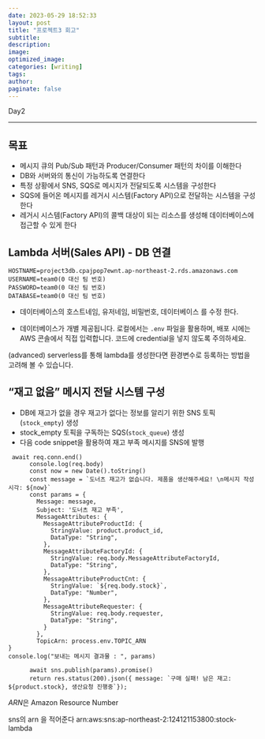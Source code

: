 ```yaml
---
date: 2023-05-29 18:52:33
layout: post
title: "프로젝트3 회고"
subtitle:
description:
image:
optimized_image:
categories: [writing]
tags:
author:
paginate: false
---
```

Day2

---

## 목표

- 메시지 큐의 Pub/Sub 패턴과 Producer/Consumer 패턴의 차이를 이해한다
- DB와 서버와의 통신이 가능하도록 연결한다
- 특정 상황에서 SNS, SQS로 메시지가 전달되도록 시스템을 구성한다
- SQS에 들어온 메시지를 레거시 시스템(Factory API)으로 전달하는 시스템을 구성한다
- 레거시 시스템(Factory API)의 콜백 대상이 되는 리소스를 생성해 데이터베이스에 접근할 수 있게 한다

##  Lambda 서버(Sales API) - DB 연결

```
HOSTNAME=project3db.cpajpop7ewnt.ap-northeast-2.rds.amazonaws.com
USERNAME=team0(0 대신 팀 번호)
PASSWORD=team0(0 대신 팀 번호)
DATABASE=team0(0 대신 팀 번호)
```

- 데이터베이스의 호스트네임, 유저네임, 비밀번호, 데이터베이스 를 수정 한다.

- 데이터베이스가 개별 제공됩니다. 로컬에서는 `.env` 파일을 활용하며, 배포 시에는 AWS 콘솔에서 직접 입력합니다. 코드에 credential을 넣지 않도록 주의하세요.

(advanced) serverless를 통해 lambda를 생성한다면 환경변수로 등록하는 방법을 고려해 볼 수 있습니다.



## “재고 없음” 메시지 전달 시스템 구성

- DB에 재고가 없을 경우 재고가 없다는 정보를 알리기 위한 SNS 토픽(`stock_empty`) 생성
- stock_empty 토픽을 구독하는 SQS(`stock_queue`) 생성
- 다음 code snippet을 활용하여 재고 부족 메시지를 SNS에 발행

```
 await req.conn.end()
      console.log(req.body)
      const now = new Date().toString()
      const message = `도너츠 재고가 없습니다. 제품을 생산해주세요! \n메시지 작성 시각: ${now}`
      const params = {
        Message: message,
        Subject: '도너츠 재고 부족',
        MessageAttributes: {
          MessageAttributeProductId: {
            StringValue: product.product_id,
            DataType: "String",
          },
          MessageAttributeFactoryId: {
            StringValue: req.body.MessageAttributeFactoryId,
            DataType: "String",
          },
          MessageAttributeProductCnt: {
            StringValue: `${req.body.stock}`,
            DataType: "Number",
          },
          MessageAttributeRequester: {
            StringValue: req.body.requester,
            DataType: "String",
          }
        },
        TopicArn: process.env.TOPIC_ARN
}
console.log("보내는 메시지 결과물 : ", params)

      await sns.publish(params).promise()
      return res.status(200).json({ message: `구매 실패! 남은 재고: ${product.stock}, 생산요청 진행중`});
```

*ARN*은 Amazon Resource Number

sns의 arn 을 적어준다 arn:aws:sns:ap-northeast-2:124121153800:stock-lambda

